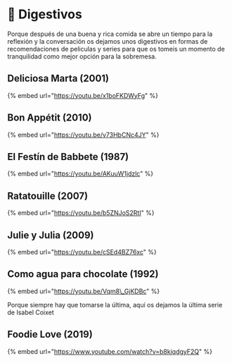 # 🥃 Digestivos

Porque después de una buena y rica comida se abre un tiempo para la reflexión y la conversación os dejamos unos digestivos en formas de recomendaciones de peliculas y series para que os tomeis un momento de tranquilidad como mejor opción para la sobremesa.

## Deliciosa Marta \(2001\)

{% embed url="https://youtu.be/x1boFKDWyFg" %}

## Bon Appétit \(2010\) 

{% embed url="https://youtu.be/v73HbCNc4JY" %}

## El Festín de Babbete \(1987\) 

{% embed url="https://youtu.be/AKuuW1jdzlc" %}

## Ratatouille \(2007\) 

{% embed url="https://youtu.be/b5ZNJoS2RtI" %}

## Julie y Julia \(2009\) 

{% embed url="https://youtu.be/cSEd4BZ76xc" %}

## Como agua para chocolate \(1992\) 

{% embed url="https://youtu.be/Vqm8\_GjKDBc" %}





Porque siempre hay que tomarse la última, aquí os dejamos la última serie de Isabel Coixet

## Foodie Love \(2019\)

{% embed url="https://www.youtube.com/watch?v=b8kjqdgyF2Q" %}



